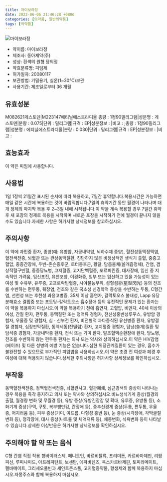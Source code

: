 ```yaml
---
title: 마이보라정
date: 2022-06-06 21:46:28 +0800
categories: [의약품, 일반의약품]
tags: [의약품]
---
```

![마이보라정](https://nedrug.mfds.go.kr/pbp/cmn/itemImageDownload/147427878780200121)

- 약이름: 마이보라정
- 제조사: 동아제약(주)
- 성상: 흰색의 원형 당의정
- 약효분류명: 피임제
- 허가일자: 20080117
- 보관방법: 기밀용기, 실온(1~30℃)보관
- 사용기간: 제조일로부터 36 개월
## 유효성분
M082621게스토덴|M223147에티닐에스트라디올
총량 : 1정90밀리그램|성분명 : 게스토덴|분량 : 0.075|단위 : 밀리그램|규격 : EP|성분정보 : |비고 : ;총량 : 1정90밀리그램|성분명 : 에티닐에스트라디올|분량 : 0.030|단위 : 밀리그램|규격 : EP|성분정보 : |비고 :
## 효능효과
이 약은 피임에 사용합니다.
## 사용법
1일 1정씩 21일간 표시된 순서에 따라 복용하고, 7일간 휴약합니다.복용시간은 가능하면 매일 같은 시간에 복용하는 것이 바람직합니다.7일의 휴약기간 동안 월경이 나타나며 대개 정제의 마지막 복용 후 2~3일 내에 시작됩니다.이 약을 계속 복용할 경우 7일간 휴약 후 새 포장의 정제로 복용을 시작하며 새로운 포장을 시작하기 전에 월경이 끝나지 않을 수도 있습니다.자세한 사항은 허가사항 상세정보를 참고하십시오.
## 주의사항
이 약에 과민증 환자, 종양(예: 유방암, 자궁내막암, 뇌하수체 종양), 혈전성동맥정맥염, 혈전색전증, 뇌혈관 또는 관상동맥질환, 진단하지 않은 비정상적인 생식기 출혈, 중증고혈압, 중증간장애, 두빈-존슨증후군, 로터증후군, 황달, 담즙울체(쓸개즙정체), 간염, 겸상적혈구빈혈, 중증당뇨병, 고지혈증, 고지단백혈증, 포르피린증, 대사장애, 임신 중 지속적인 가려움, 임신포진, 유천포창, 이경화증, 임부 또는 임신하고 있을 가능성이 있는 여성 및 수유부, 유루증, 고프로락틴혈증, 시야불능부위, 성형섬광(星型閃光) 등의 전조를 수반하는 편두통, 췌장염, 전조와 같은 국소성 신경학적 증상을 수반하는 두통, C형간염, 선천성 또는 후천성 과응고병증, 35세 이상 흡연자, 갈락토오스 불내성, Lapp 유당분해효소 결핍증 또는 포도당-갈락토오스 흡수장애 등의 유전적인 문제가 있는 환자는 이 약을 복용하지 마십시오.이 약을 복용하기 전에 흡연자, 고혈압, 비만자, 40세 이상의 여성, 간질 환자, 편두통, 동맥질환 또는 정맥류 경험자, 전신성홍반성루푸스, 유방암 경험자, 우울증 및 경험자, 심ㆍ신부전 환자, 비전형적 과다증식된 유선병증 환자, 유방결절 경험자, 심장판막질환, 동맥세동(잔떨림) 환자, 고지혈증 경험자, 담낭(쓸개)질환 및 담석증 경험자, 자궁내막증 환자, 천식 또는 기미 환자, 말초혈액순환장애 환자, 당뇨병, 전조를 수반하지 않는 편두통 환자는 의사 또는 약사와 상의하십시오.이 약은 HIV감염(에이즈) 및 다른 성병의 예방 기능은 없습니다.심한 위장관계질환이 있는 경우, 흡수가 불완전할 수 있으므로 부가적인 피임법을 사용하십시오.이 약은 초경 전 여성과 폐경 후 여성에 대해 적용되지 않습니다.상세한 주의사항은 허가사항 상세정보를 확인하십시오.
## 부작용
동맥혈전색전증, 정맥혈전색전증, 뇌혈관사고, 혈관폐쇄, 심근경색의 증상이 나타나는 경우 복용을 즉각 중지하고 의사 또는 약사와 상의하십시오.비뇨생식기계 증상(월경외출혈, 월경량 변화 및 무월경 등), 유방 증상(유방긴장감 및 확대, 유루증, 유방통 등), 소화기계 증상(구역, 구토, 복부팽만감, 간장애 등), 중추신경계 증상(두통, 편두통, 우울증, 어지러움 등), 피부 증상(기미, 여드름, 다형성 홍반 등), 눈 증상(시각장애, 각막굴절변화 등), 청각장애, 대사 증상(나트륨 및 체액저류 등), 체중변화, 식욕변화 등이 나타날 수 있습니다.상세한 이상반응은 허가사항 상세정보를 확인하십시오.
## 주의해야 할 약 또는 음식
C형 간염 직접 작용 항바이러스제, 페니토인, 바르비탈류, 프리미돈, 카르바마제핀, 리팜피신, 루피나미드, 아프레피탄트, 보센탄, 에파비렌즈, 옥스카르바제핀, 토피라메이트, 펠바메이트, 그리세오풀빈과 세인트존스풀, 고지혈증약물, 항생제와 함께 복용하지 마십시오.자몽주스와 함께 복용하지 마십시오.
